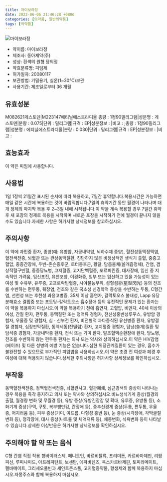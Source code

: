 ```yaml
---
title: 마이보라정
date: 2022-06-06 21:46:28 +0800
categories: [의약품, 일반의약품]
tags: [의약품]
---
```

![마이보라정](https://nedrug.mfds.go.kr/pbp/cmn/itemImageDownload/147427878780200121)

- 약이름: 마이보라정
- 제조사: 동아제약(주)
- 성상: 흰색의 원형 당의정
- 약효분류명: 피임제
- 허가일자: 20080117
- 보관방법: 기밀용기, 실온(1~30℃)보관
- 사용기간: 제조일로부터 36 개월
## 유효성분
M082621게스토덴|M223147에티닐에스트라디올
총량 : 1정90밀리그램|성분명 : 게스토덴|분량 : 0.075|단위 : 밀리그램|규격 : EP|성분정보 : |비고 : ;총량 : 1정90밀리그램|성분명 : 에티닐에스트라디올|분량 : 0.030|단위 : 밀리그램|규격 : EP|성분정보 : |비고 :
## 효능효과
이 약은 피임에 사용합니다.
## 사용법
1일 1정씩 21일간 표시된 순서에 따라 복용하고, 7일간 휴약합니다.복용시간은 가능하면 매일 같은 시간에 복용하는 것이 바람직합니다.7일의 휴약기간 동안 월경이 나타나며 대개 정제의 마지막 복용 후 2~3일 내에 시작됩니다.이 약을 계속 복용할 경우 7일간 휴약 후 새 포장의 정제로 복용을 시작하며 새로운 포장을 시작하기 전에 월경이 끝나지 않을 수도 있습니다.자세한 사항은 허가사항 상세정보를 참고하십시오.
## 주의사항
이 약에 과민증 환자, 종양(예: 유방암, 자궁내막암, 뇌하수체 종양), 혈전성동맥정맥염, 혈전색전증, 뇌혈관 또는 관상동맥질환, 진단하지 않은 비정상적인 생식기 출혈, 중증고혈압, 중증간장애, 두빈-존슨증후군, 로터증후군, 황달, 담즙울체(쓸개즙정체), 간염, 겸상적혈구빈혈, 중증당뇨병, 고지혈증, 고지단백혈증, 포르피린증, 대사장애, 임신 중 지속적인 가려움, 임신포진, 유천포창, 이경화증, 임부 또는 임신하고 있을 가능성이 있는 여성 및 수유부, 유루증, 고프로락틴혈증, 시야불능부위, 성형섬광(星型閃光) 등의 전조를 수반하는 편두통, 췌장염, 전조와 같은 국소성 신경학적 증상을 수반하는 두통, C형간염, 선천성 또는 후천성 과응고병증, 35세 이상 흡연자, 갈락토오스 불내성, Lapp 유당분해효소 결핍증 또는 포도당-갈락토오스 흡수장애 등의 유전적인 문제가 있는 환자는 이 약을 복용하지 마십시오.이 약을 복용하기 전에 흡연자, 고혈압, 비만자, 40세 이상의 여성, 간질 환자, 편두통, 동맥질환 또는 정맥류 경험자, 전신성홍반성루푸스, 유방암 경험자, 우울증 및 경험자, 심ㆍ신부전 환자, 비전형적 과다증식된 유선병증 환자, 유방결절 경험자, 심장판막질환, 동맥세동(잔떨림) 환자, 고지혈증 경험자, 담낭(쓸개)질환 및 담석증 경험자, 자궁내막증 환자, 천식 또는 기미 환자, 말초혈액순환장애 환자, 당뇨병, 전조를 수반하지 않는 편두통 환자는 의사 또는 약사와 상의하십시오.이 약은 HIV감염(에이즈) 및 다른 성병의 예방 기능은 없습니다.심한 위장관계질환이 있는 경우, 흡수가 불완전할 수 있으므로 부가적인 피임법을 사용하십시오.이 약은 초경 전 여성과 폐경 후 여성에 대해 적용되지 않습니다.상세한 주의사항은 허가사항 상세정보를 확인하십시오.
## 부작용
동맥혈전색전증, 정맥혈전색전증, 뇌혈관사고, 혈관폐쇄, 심근경색의 증상이 나타나는 경우 복용을 즉각 중지하고 의사 또는 약사와 상의하십시오.비뇨생식기계 증상(월경외출혈, 월경량 변화 및 무월경 등), 유방 증상(유방긴장감 및 확대, 유루증, 유방통 등), 소화기계 증상(구역, 구토, 복부팽만감, 간장애 등), 중추신경계 증상(두통, 편두통, 우울증, 어지러움 등), 피부 증상(기미, 여드름, 다형성 홍반 등), 눈 증상(시각장애, 각막굴절변화 등), 청각장애, 대사 증상(나트륨 및 체액저류 등), 체중변화, 식욕변화 등이 나타날 수 있습니다.상세한 이상반응은 허가사항 상세정보를 확인하십시오.
## 주의해야 할 약 또는 음식
C형 간염 직접 작용 항바이러스제, 페니토인, 바르비탈류, 프리미돈, 카르바마제핀, 리팜피신, 루피나미드, 아프레피탄트, 보센탄, 에파비렌즈, 옥스카르바제핀, 토피라메이트, 펠바메이트, 그리세오풀빈과 세인트존스풀, 고지혈증약물, 항생제와 함께 복용하지 마십시오.자몽주스와 함께 복용하지 마십시오.
